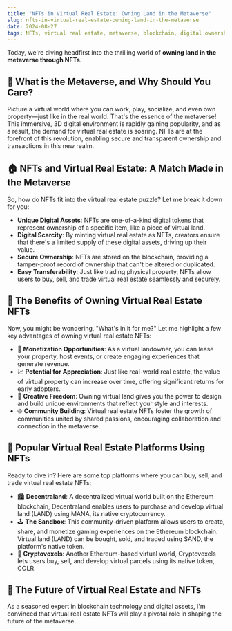 ```yaml
---
title: "NFTs in Virtual Real Estate: Owning Land in the Metaverse"
slug: nfts-in-virtual-real-estate-owning-land-in-the-metaverse
date: 2024-08-27
tags: NFTs, virtual real estate, metaverse, blockchain, digital ownership
---
```


Today, we're diving headfirst into the thrilling world of **owning land in the metaverse through NFTs**.

## 🤔 What is the Metaverse, and Why Should You Care?

Picture a virtual world where you can work, play, socialize, and even own property—just like in the real world. That's the essence of the metaverse! This immersive, 3D digital environment is rapidly gaining popularity, and as a result, the demand for virtual real estate is soaring. NFTs are at the forefront of this revolution, enabling secure and transparent ownership and transactions in this new realm.

## 🏠 NFTs and Virtual Real Estate: A Match Made in the Metaverse

So, how do NFTs fit into the virtual real estate puzzle? Let me break it down for you:

- **Unique Digital Assets**: NFTs are one-of-a-kind digital tokens that represent ownership of a specific item, like a piece of virtual land.
- **Digital Scarcity**: By minting virtual real estate as NFTs, creators ensure that there's a limited supply of these digital assets, driving up their value.
- **Secure Ownership**: NFTs are stored on the blockchain, providing a tamper-proof record of ownership that can't be altered or duplicated.
- **Easy Transferability**: Just like trading physical property, NFTs allow users to buy, sell, and trade virtual real estate seamlessly and securely.

## 🚀 The Benefits of Owning Virtual Real Estate NFTs

Now, you might be wondering, "What's in it for me?" Let me highlight a few key advantages of owning virtual real estate NFTs:

- 💼 **Monetization Opportunities**: As a virtual landowner, you can lease your property, host events, or create engaging experiences that generate revenue.
- 📈 **Potential for Appreciation**: Just like real-world real estate, the value of virtual property can increase over time, offering significant returns for early adopters.
- 🌟 **Creative Freedom**: Owning virtual land gives you the power to design and build unique environments that reflect your style and interests.
- 🌐 **Community Building**: Virtual real estate NFTs foster the growth of communities united by shared passions, encouraging collaboration and connection in the metaverse.

## 🌉 Popular Virtual Real Estate Platforms Using NFTs

Ready to dive in? Here are some top platforms where you can buy, sell, and trade virtual real estate NFTs:

- 🏙️ **Decentraland**: A decentralized virtual world built on the Ethereum blockchain, Decentraland enables users to purchase and develop virtual land (LAND) using MANA, its native cryptocurrency.
- 🕹️ **The Sandbox**: This community-driven platform allows users to create, share, and monetize gaming experiences on the Ethereum blockchain. Virtual land (LAND) can be bought, sold, and traded using SAND, the platform's native token.
- 🌌 **Cryptovoxels**: Another Ethereum-based virtual world, Cryptovoxels lets users buy, sell, and develop virtual parcels using its native token, COLR.

## 🔮 The Future of Virtual Real Estate and NFTs

As a seasoned expert in blockchain technology and digital assets, I'm convinced that virtual real estate NFTs will play a pivotal role in shaping the future of the metaverse.